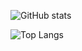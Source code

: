 ![GitHub stats](https://github-readme-stats.vercel.app/api?username=qwreey75&count_private=true&show_icons=true&theme=radical)  

![Top Langs](https://github-readme-stats.vercel.app/api/top-langs/?username=qwreey75&theme=radical)  
